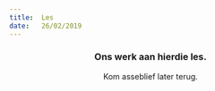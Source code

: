 ```yaml
---
title:  Les
date:   26/02/2019
---
```


### <center>Ons werk aan hierdie les.</center>
<center>Kom asseblief later terug.</center>